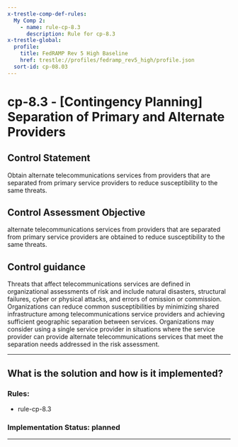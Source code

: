 ```yaml
---
x-trestle-comp-def-rules:
  My Comp 2:
    - name: rule-cp-8.3
      description: Rule for cp-8.3
x-trestle-global:
  profile:
    title: FedRAMP Rev 5 High Baseline
    href: trestle://profiles/fedramp_rev5_high/profile.json
  sort-id: cp-08.03
---
```


# cp-8.3 - \[Contingency Planning\] Separation of Primary and Alternate Providers

## Control Statement

Obtain alternate telecommunications services from providers that are separated from primary service providers to reduce susceptibility to the same threats.

## Control Assessment Objective

alternate telecommunications services from providers that are separated from primary service providers are obtained to reduce susceptibility to the same threats.

## Control guidance

Threats that affect telecommunications services are defined in organizational assessments of risk and include natural disasters, structural failures, cyber or physical attacks, and errors of omission or commission. Organizations can reduce common susceptibilities by minimizing shared infrastructure among telecommunications service providers and achieving sufficient geographic separation between services. Organizations may consider using a single service provider in situations where the service provider can provide alternate telecommunications services that meet the separation needs addressed in the risk assessment.

______________________________________________________________________

## What is the solution and how is it implemented?

<!-- For implementation status enter one of: implemented, partial, planned, alternative, not-applicable -->

<!-- Note that the list of rules under ### Rules: is read-only and changes will not be captured after assembly to JSON -->

<!-- Add control implementation description here for control: cp-8.3 -->

### Rules:

  - rule-cp-8.3

### Implementation Status: planned

______________________________________________________________________
